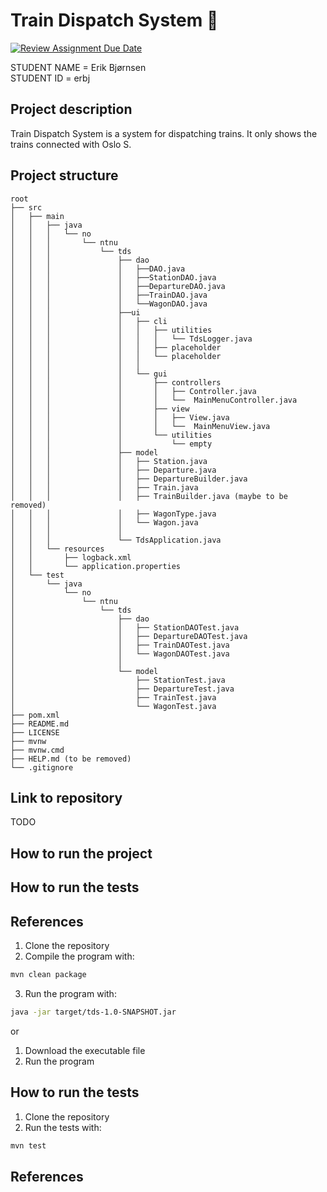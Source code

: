 # Train Dispatch System 🚂

[![Review Assignment Due Date](https://classroom.github.com/assets/deadline-readme-button-24ddc0f5d75046c5622901739e7c5dd533143b0c8e959d652212380cedb1ea36.svg)](https://classroom.github.com/a/HVrmLnmo)

STUDENT NAME = Erik Bjørnsen  
STUDENT ID = erbj

## Project description

Train Dispatch System is a system for dispatching trains. It only shows the trains connected with Oslo S.

## Project structure

```
root
├── src
│   ├── main
│   │   ├── java
│   │   │   └── no
│   │   │       └── ntnu
│   │   │           └── tds
│   │   │               ├── dao
│   │   │               │   ├──DAO.java
│   │   │               │   ├──StationDAO.java
│   │   │               │   ├──DepartureDAO.java
│   │   │               │   ├──TrainDAO.java
│   │   │               │   └──WagonDAO.java
│   │   │               ├──ui
│   │   │               │   ├── cli
│   │   │               │   │   ├── utilities
│   │   │               │   │   │   └── TdsLogger.java
│   │   │               │   │   ├── placeholder
│   │   │               │   │   └── placeholder
│   │   │               │   │
│   │   │               │   └── gui
│   │   │               │       ├── controllers
│   │   │               │       │   ├── Controller.java
│   │   │               │       │   └──  MainMenuController.java
│   │   │               │       ├── view
│   │   │               │       │   ├── View.java
│   │   │               │       │   └──  MainMenuView.java
│   │   │               │       └── utilities
│   │   │               │           └── empty
│   │   │               ├── model
│   │   │               │   ├── Station.java
│   │   │               │   ├── Departure.java
│   │   │               │   ├── DepartureBuilder.java
│   │   │               │   ├── Train.java
│   │   │               │   ├── TrainBuilder.java (maybe to be removed)
│   │   │               │   ├── WagonType.java
│   │   │               │   └── Wagon.java
│   │   │               │
│   │   │               └── TdsApplication.java
│   │   └── resources
│   │       ├── logback.xml
│   │       └── application.properties
│   └── test
│       └── java
│           └── no
│               └── ntnu
│                   └── tds
│                       ├── dao
│                       │   ├── StationDAOTest.java
│                       │   ├── DepartureDAOTest.java
│                       │   ├── TrainDAOTest.java
│                       │   └── WagonDAOTest.java
│                       │
│                       └── model
│                           ├── StationTest.java
│                           ├── DepartureTest.java
│                           ├── TrainTest.java
│                           └── WagonTest.java
├── pom.xml
├── README.md
├── LICENSE
├── mvnw
├── mvnw.cmd
├── HELP.md (to be removed)
└── .gitignore
```

## Link to repository

TODO

## How to run the project

[//]: # (TODO: Describe how to run your project here. What is the main class? What is the main method?
What is the input and output of the program? What is the expected behaviour of the program?)

## How to run the tests

[//]: # (TODO: Describe how to run the tests here.)

## References

[//]: # (TODO: Include references here, if any. For example, if you have used code from the course book, include a reference to the chapter.
Or if you have used code from a website or other source, include a link to the source.)

1. Clone the repository
2. Compile the program with:

```bash
mvn clean package
```

3. Run the program with:

```bash
java -jar target/tds-1.0-SNAPSHOT.jar
```

or

1. Download the executable file
2. Run the program

## How to run the tests

1. Clone the repository
2. Run the tests with:

```bash
mvn test
```

## References
